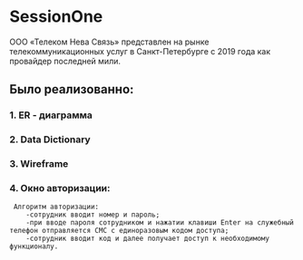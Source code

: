# SessionOne
ООО «Телеком Нева Связь» представлен на рынке телекоммуникационных услуг в Санкт-Петербурге с 2019 года как провайдер последней мили. 
## Было реализованно:
### 1. ER - диаграмма
### 2. Data Dictionary
### 3. Wireframe
### 4. Окно авторизации: 
     Алгоритм авторизации: 
        -сотрудник вводит номер и пароль;
        -при вводе пароля сотрудником и нажатии клавиши Enter на служебный телефон отправляется СМС с единоразовым кодом доступа;
        -сотрудник вводит код и далее получает доступ к необходимому функционалу. 


